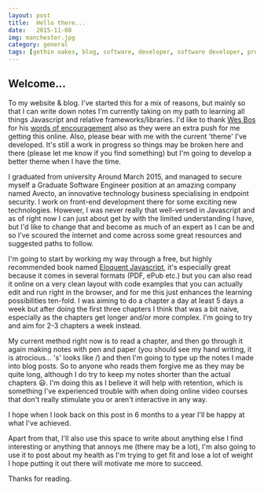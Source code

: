 ```yaml
---
layout: post
title:  Hello there...
date:   2015-11-08
img: manchester.jpg
category: general
tags: [gethin oakes, blog, software, developer, software developer, programming, technology, apple, ios, javascript]
---
```


## Welcome...
To my website & blog. I've started this for a mix of reasons, but mainly so that I can write down notes I'm currently taking on my path to learning all things Javascript and relative frameworks/libraries. I'd like to thank [Wes Bos](http://wesbos.com/) for his [words of encouragement](https://github.com/wesbos/ama/issues/57) also as they were an extra push for me getting this online. Also, please bear with me with the current 'theme' I've developed. It's still a work in progress so things may be broken here and there (please let me know if you find something) but I'm going to develop a better theme when I have the time.

I graduated from university Around March 2015, and managed to secure myself a Graduate Software Engineer position at an amazing company named Avecto, an innovative technology business specialising in endpoint security. I work on front-end development there for some exciting new technologies. However, I was never really that well-versed in Javascript and as of right now I can just about get by with the limited understanding I have, but I'd like to change that and become as much of an expert as I can be and so I've scoured the internet and come across some great resources and suggested paths to follow.

I'm going to start by working my way through a free, but highly recommended book named [Eloquent Javascript](http://eloquentjavascript.net/), it's especially great because it comes in several formats (PDF, ePub etc.) but you can also read it online on a very clean layout with code examples that you can actually edit and run right in the browser, and for me this just enhances the learning possibilities ten-fold. I was aiming to do a chapter a day at least 5 days a week but after doing the first three chapters I think that was a bit naive, especially as the chapters get longer and/or more complex. I'm going to try and aim for 2-3 chapters a week instead.

My current method right now is to read a chapter, and then go through it again making notes with pen and paper (you should see my hand writing, it is atrocious... 's' looks like /) and then I'm going to type up the notes I made into blog posts. So to anyone who reads them forgive me as they may be quite long, although I do try to keep my notes shorter than the actual chapters 😃. I'm doing this as I believe it will help with retention, which is something I've experienced trouble with when doing online video courses that don't really stimulate you or aren't interactive in any way.

I hope when I look back on this post in 6 months to a year I'll be happy at what I've achieved.

Apart from that, I'll also use this space to write about anything else I find interesting or anything that annoys me (there may be a lot), I'm also going to use it to post about my health as I'm trying to get fit and lose a lot of weight I hope putting it out there will motivate me more to succeed. 

Thanks for reading.